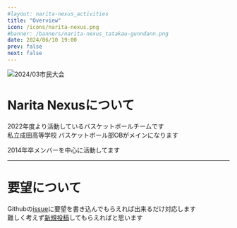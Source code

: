 ```yaml
---
#layout: narita-nexus_activities
title: "Overview"
icon: /icons/narita-nexus.png
#banner: /banners/narita-nexus_tatakau-gunndann.png
date: 2024/06/10 19:00
prev: false
next: false
---
```


![2024/03市民大会](/photos/nexus-top.jpg)

# Narita Nexusについて

2022年度より活動しているバスケットボールチームです  
私立成田高等学校 バスケットボール部OBがメインになります  

2014年卒メンバーを中心に活動してます  

---
# 要望について
Githubの[issue](https://github.com/MotorradSE/MotorradSE.github.io/issues)に要望を書き込んでもらえれば出来るだけ対応します  
難しく考えず[新規投稿](https://github.com/MotorradSE/MotorradSE.github.io/issues/new)してもらえればと思います  
